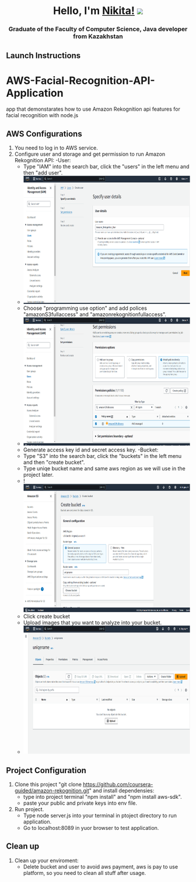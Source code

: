 <h1 align="center">Hello, I'm <a href="#" target="_blank">Nikita!</a> 
<img src="https://github.com/blackcater/blackcater/raw/main/images/Hi.gif" height="32"/></h1>
<h3 align="center">Graduate of the Faculty of Computer Science, Java developer from Kazakhstan</h3>

<h2>Launch Instructions</h2>

# AWS-Facial-Recognition-API-Application
app that demonstarates how to use Amazon Rekognition api features for facial recognition with node.js

## AWS Configurations
1. You need to log in to AWS service.
2. Configure user and storage and get permission to run Amazon Rekognition API:
-User:
    - Type "IAM" into the search bar, click the "users" in the left menu and then "add user".
    - <img src="https://github.com/Nikita333111/AWS-Facial-Recognition-API-Application/blob/main/amazon-rekognition/instructions%20imgs/user%20creation.png" height="350" alt="конфигурация бд">
    - Choose "programming use option" and add polices "amazonS3fullaccess" and "amazonrekognitionfullaccess".
    - <img src="https://github.com/Nikita333111/AWS-Facial-Recognition-API-Application/blob/main/amazon-rekognition/instructions%20imgs/set%20permissions.png" height="350" alt="конфигурация бд">
    - Generate access key id and secret access key.
-Bucket:
    - Type "S3" into the search bar, click the "buckets" in the left menu and then "create bucket".
    - Type uniqe bucket name and same aws region as we will use in the project later.
    - !<img src="https://github.com/Nikita333111/AWS-Facial-Recognition-API-Application/blob/main/amazon-rekognition/instructions%20imgs/create%20bucket.png" height="350" alt="конфигурация бд">
    - Click create bucket
    - Upload images that you want to analyze into your bucket.
    - <img src="https://github.com/Nikita333111/AWS-Facial-Recognition-API-Application/blob/main/amazon-rekognition/instructions%20imgs/upload%20img.png" height="350" alt="конфигурация бд">
## Project Configuration
1. Clone this project "git clone https://github.com/coursera-guided/amazon-rekognition.git" and install dependensies:
    - type into project terminal "npm install" and "npm install aws-sdk".
    - paste your public and private keys into env file.
2. Run project.
    - Type node server.js into your terminal in ptoject directory to run application.
    - Go to localhost:8089 in yuor browser to test application.

## Clean up
1. Clean up your enviroment:
    - Delete bucket and user to avoid aws payment, aws is pay to use platform, so you need to clean all stuff after usage. 
